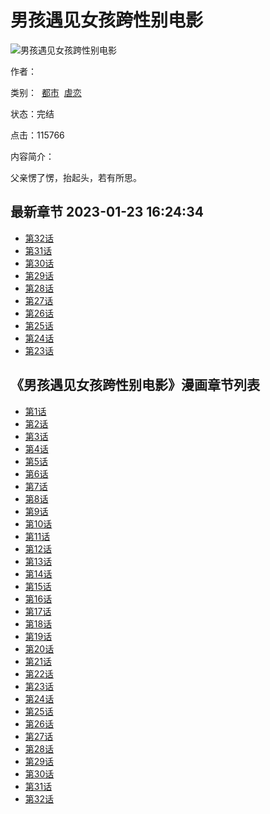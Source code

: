 # 男孩遇见女孩跨性别电影

![男孩遇见女孩跨性别电影](https://img.ddmhjpg.top/kblmh//storage/cover/4f71bd78e041be35e32f45cedb3b7b45.jpg)

作者：

类别：  [都市](/lists/9/都市/3/1.html)  [虐恋](/lists/9/虐恋/3/1.html)

状态：完结

点击：115766

内容简介：

父亲愣了愣，抬起头，若有所思。

## 最新章节 2023-01-23 16:24:34

-   [第32话](/csmh/9959/685617.html)
-   [第31话](/csmh/9959/685616.html)
-   [第30话](/csmh/9959/685615.html)
-   [第29话](/csmh/9959/685614.html)
-   [第28话](/csmh/9959/685613.html)
-   [第27话](/csmh/9959/685612.html)
-   [第26话](/csmh/9959/685611.html)
-   [第25话](/csmh/9959/685610.html)
-   [第24话](/csmh/9959/685609.html)
-   [第23话](/csmh/9959/685608.html)

## 《男孩遇见女孩跨性别电影》漫画章节列表

-   [第1话](/csmh/9959/473864.html)
-   [第2话](/csmh/9959/473865.html)
-   [第3话](/csmh/9959/473866.html)
-   [第4话](/csmh/9959/473867.html)
-   [第5话](/csmh/9959/473868.html)
-   [第6话](/csmh/9959/473869.html)
-   [第7话](/csmh/9959/473870.html)
-   [第8话](/csmh/9959/473871.html)
-   [第9话](/csmh/9959/473872.html)
-   [第10话](/csmh/9959/473874.html)
-   [第11话](/csmh/9959/473875.html)
-   [第12话](/csmh/9959/473876.html)
-   [第13话](/csmh/9959/473877.html)
-   [第14话](/csmh/9959/473878.html)
-   [第15话](/csmh/9959/473879.html)
-   [第16话](/csmh/9959/473880.html)
-   [第17话](/csmh/9959/684958.html)
-   [第18话](/csmh/9959/684959.html)
-   [第19话](/csmh/9959/684960.html)
-   [第20话](/csmh/9959/684961.html)
-   [第21话](/csmh/9959/684962.html)
-   [第22话](/csmh/9959/684963.html)
-   [第23话](/csmh/9959/685608.html)
-   [第24话](/csmh/9959/685609.html)
-   [第25话](/csmh/9959/685610.html)
-   [第26话](/csmh/9959/685611.html)
-   [第27话](/csmh/9959/685612.html)
-   [第28话](/csmh/9959/685613.html)
-   [第29话](/csmh/9959/685614.html)
-   [第30话](/csmh/9959/685615.html)
-   [第31话](/csmh/9959/685616.html)
-   [第32话](/csmh/9959/685617.html)